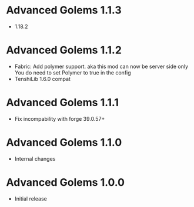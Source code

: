 Advanced Golems 1.1.3
================
- 1.18.2

Advanced Golems 1.1.2
================
- Fabric: Add polymer support. aka this mod can now be server side only
  You do need to set Polymer to true in the config
- TenshiLib 1.6.0 compat

Advanced Golems 1.1.1
================
- Fix incompability with forge 39.0.57+

Advanced Golems 1.1.0
================
- Internal changes

Advanced Golems 1.0.0
================
- Initial release